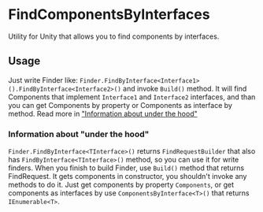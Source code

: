 # FindComponentsByInterfaces
Utility for Unity that allows you to find components by interfaces.

## Usage
Just write Finder like: ```Finder.FindByInterface<Interface1>().FindByInterface<Interface2>()``` and invoke ```Build()``` method. It will find Components that implement ```Interface1``` and ```Interface2``` interfaces,  and than you can get Components by property or Components as interface by method. Read more in ["Information about under the hood"](https://github.com/Derkii/FindComponentsByInterfaces/edit/main/README.md#information-about-under-the-hood) 

### Information about "under the hood"
```Finder.FindByInterface<TInterface>()``` returns ```FindRequestBuilder``` that also has ```FindByInterface<TInterface>()``` method, so you can use it for write finders.
When you finish to build Finder, use ```Build()``` method that returns FindRequest. 
It gets components in constructor, you shouldn't invoke any methods to do it. Just get components by property ```Components```, or get components as interfaces by use ```ComponentsByInterface<T>()``` that returns ```IEnumerable<T>```. 

